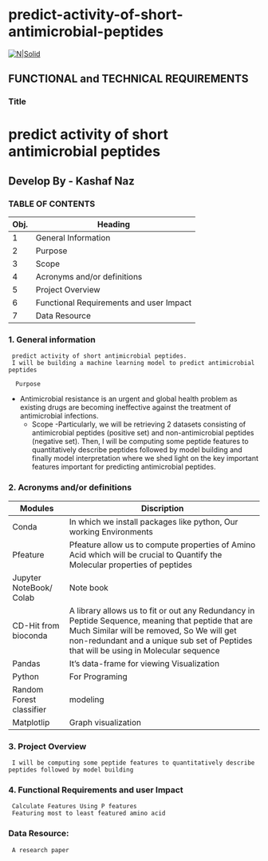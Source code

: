 # predict-activity-of-short-antimicrobial-peptides
[![N|Solid](https://uploads-ssl.webflow.com/5ff6c1dbc139fb9bf9f6a511/6089ced541a4550bbc1e1a65_Dev__1_-removebg-preview.png)](https://uploads-ssl.webflow.com/5ff6c1dbc139fb9bf9f6a511/6089ced541a4550bbc1e1a65_Dev__1_-removebg-preview.png)


## **FUNCTIONAL and TECHNICAL REQUIREMENTS**


### **Title**


# predict activity of short antimicrobial peptides

## Develop By -  Kashaf Naz





### __TABLE OF CONTENTS__

**Obj.**	|**Heading**
-----------|---------------------------------------
1|	General Information 	
2|	Purpose	
3|	Scope	
4|	Acronyms and/or definitions	
5|	Project Overview	
6|	Functional Requirements and user Impact	
7|	Data Resource	




### 1. **General information**
     predict activity of short antimicrobial peptides.
     I will be building a machine learning model to predict antimicrobial peptides
	
      Purpose
* Antimicrobial resistance is an urgent and global health problem as existing drugs are becoming ineffective against the treatment of antimicrobial infections.
    - Scope
    -Particularly, we will be retrieving 2 datasets consisting of antimicrobial peptides (positive set) and non-antimicrobial peptides (negative set). Then, I will be computing        some peptide features to quantitatively describe peptides followed by model building and finally model interpretation where we shed light on the key important features            important for predicting antimicrobial peptides.
### 2.  **Acronyms and/or definitions**

Modules      |  Discription
-------------|-------------------------------------------------
 Conda	       |In which we install packages like python, Our working Environments
Pfeature      |Pfeature allow us to compute properties of Amino Acid which will be crucial to Quantify the Molecular properties of peptides 
Jupyter NoteBook/ Colab	|  Note book
CD-Hit from bioconda	|A library allows us to fit or out any Redundancy in Peptide Sequence, meaning that peptide that are Much Similar will be removed, So We will get non-redundant and a unique sub set of Peptides that will be using in Molecular sequence
Pandas	|It’s data-frame for viewing Visualization
Python	|For Programing
Random Forest classifier|	modeling
Matplotlip|	Graph visualization




### 3.  **Project Overview**
     I will be computing some peptide features to quantitatively describe peptides followed by model building
### **4.  Functional Requirements and user Impact**
     Calculate Features Using P features
     Featuring most to least featured amino acid
### **Data Resource:**
     A research paper





